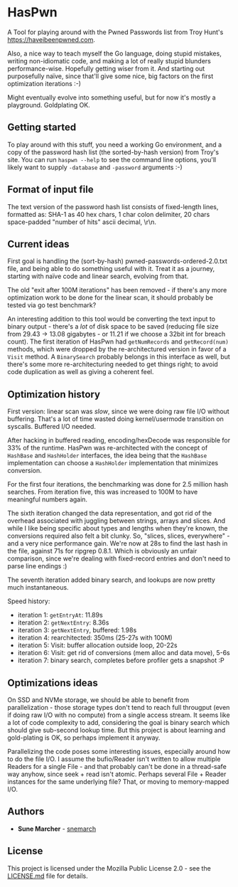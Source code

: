 # HasPwn

A Tool for playing around with the Pwned Passwords list from Troy Hunt's https://haveibeenpwned.com.

Also, a nice way to teach myself the Go language, doing stupid mistakes, writing non-idiomatic code, and
making a lot of really stupid blunders performance-wise. Hopefully getting wiser from it. And starting out
purposefully naïve, since that'll give some nice, big factors on the first optimization iterations :-)

Might eventually evolve into something useful, but for now it's mostly a playground. Goldplating OK.

## Getting started

To play around with this stuff, you need a working Go environment, and a copy of the password hash list (the
sorted-by-hash version) from Troy's site. You can run `haspwn --help` to see the command line options, you'll
likely want to supply `-database` and `-password` arguments :-)

## Format of input file

The text version of the password hash list consists of fixed-length lines, formatted as:
SHA-1 as 40 hex chars, 1 char colon delimiter, 20 chars space-padded "number of hits" ascii decimal, \r\n.

## Current ideas

First goal is handling the (sort-by-hash) pwned-passwords-ordered-2.0.txt file, and being able to do something
useful with it. Treat it as a journey, starting with naïve code and linear search, evolving from that.

The old "exit after 100M iterations" has been removed - if there's any more optimization work to be done for
the linear scan, it should probably be tested via go test benchmark?

An interesting addition to this tool would be converting the text input to binary output - there's a *lot* of
disk space to be saved (reducing file size from 29.43 -> 13.08 gigabytes - or 11.21 if we choose a 32bit int
for breach count). The first iteration of HasPwn had `getNumRecords` and `getRecord(num)` methods, which were
dropped by the re-architectured version in favor of a `Visit` method. A `BinarySearch` probably belongs in
this interface as well, but there's some more re-architecturing needed to get things right; to avoid code
duplication as well as giving a coherent feel.

## Optimization history

First version: linear scan was *slow*, since we were doing raw file I/O without buffering. That's a lot of
time wasted doing kernel/usermode transition on syscalls. Buffered I/O needed.

After hacking in buffered reading, encoding/hexDecode was responsible for 33% of the runtime. HasPwn was
re-architected with the concept of `HashBase` and `HashHolder` interfaces, the idea being that the `HashBase`
implementation can choose a `HashHolder` implementation that minimizes conversion.

For the first four iterations, the benchmarking was done for 2.5 million hash searches. From iteration five,
this was increased to 100M to have meaningful numbers again.

The sixth iteration changed the data representation, and got rid of the overhead associated with juggling
between strings, arrays and slices. And while I like being specific about types and lengths when they're
known, the conversions required also felt a bit clunky. So, "slices, slices, everywhere" - and a very nice
performance gain. We're now at 28s to find the last hash in the file, against 71s for ripgrep 0.8.1. Which is
obviously an unfair comparison, since we're dealing with fixed-record entries and don't need to parse line
endings :)

The seventh iteration added binary search, and lookups are now pretty much instantaneous.

Speed history:

* iteration 1: `getEntryAt`: 11.89s
* iteration 2: `getNextEntry`: 8.36s
* iteration 3: `getNextEntry`, buffered: 1.98s
* iteration 4: rearchitected: 350ms (25-27s with 100M)
* iteration 5: Visit: buffer allocation outside loop, 20-22s
* iteration 6: Visit: get rid of conversions (mem alloc and data move), 5-6s
* iteration 7: binary search, completes before profiler gets a snapshot :P

## Optimizations ideas

On SSD and NVMe storage, we should be able to benefit from parallelization - those storage types don't tend to
reach full througput (even if doing raw I/O with no compute) from a single access stream. It seems like a lot
of code complexity to add, considering the goal is binary search which should give sub-second lookup time.
But this project is about learning and gold-plating is OK, so perhaps implement it anyway.

Parallelizing the code poses some interesting issues, especially around how to do the file I/O. I assume the
bufio/Reader isn't written to allow multiple Readers for a single File - and that probably can't be done in a
thread-safe way anyhow, since seek + read isn't atomic. Perhaps several File + Reader instances for the same
underlying file? That, or moving to memory-mapped I/O.

## Authors

* **Sune Marcher** - [snemarch](https://github.com/snemarch)

## License

This project is licensed under the Mozilla Public License 2.0 - see the [LICENSE.md](LICENSE.md) file for details.
